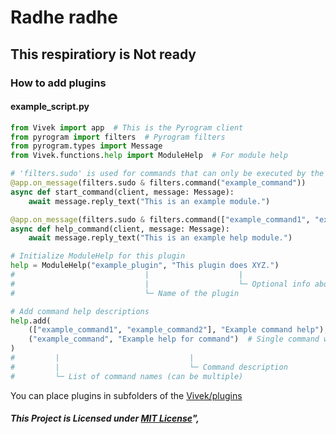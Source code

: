 # Radhe radhe

## This respiratiory is Not ready 

### How to add plugins


#### example_script.py

```python
from Vivek import app  # This is the Pyrogram client
from pyrogram import filters  # Pyrogram filters
from pyrogram.types import Message
from Vivek.functions.help import ModuleHelp  # For module help

# 'filters.sudo' is used for commands that can only be executed by the owner or self
@app.on_message(filters.sudo & filters.command("example_command"))
async def start_command(client, message: Message):
    await message.reply_text("This is an example module.")

@app.on_message(filters.sudo & filters.command(["example_command1", "example_command2"]))
async def help_command(client, message: Message):
    await message.reply_text("This is an example help module.")

# Initialize ModuleHelp for this plugin
help = ModuleHelp("example_plugin", "This plugin does XYZ.")
#                             |                    |
#                             |                    └─ Optional info about the plugin (string)
#                             └─ Name of the plugin

# Add command help descriptions
help.add(
    (["example_command1", "example_command2"], "Example command help"),  # List of commands with their help description
    ("example_command", "Example help for command")  # Single command with its help description
)
#         |                             |
#         |                             └─ Command description
#         └─ List of command names (can be multiple)

```

You can place plugins in subfolders of the [Vivek/plugins](https://github.com/Vivekkumar-in/Vivek/blob/master/Vivek/plugins)

##### This Project is Licensed under [MIT License](https://github.com/Vivekkumar-IN/Vivek/blob/master/LICENSE)",

